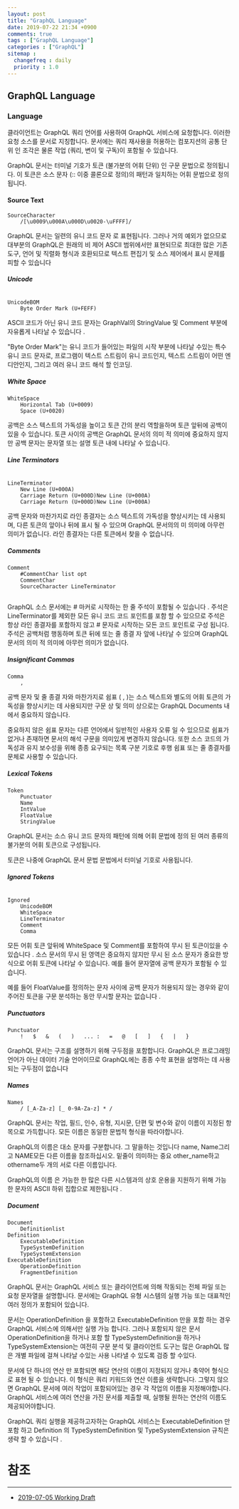 ```yaml
---
layout: post
title: "GraphQL Language"
date: 2019-07-22 21:34 +0900
comments: true
tags : ["GraphQL Language"]
categories : ["GraphQL"]
sitemap :
  changefreq : daily
  priority : 1.0
---
```

 
## GraphQL Language

### Language

클라이언트는 GraphQL 쿼리 언어를 사용하여 GraphQL 서비스에 요청합니다. 
이러한 요청 소스를 문서로 지칭합니다. 
문서에는 쿼리 재사용을 허용하는 컴포지션의 공통 단위 인 조각은 물론 작업 (쿼리, 변이 및 구독)이 포함될 수 있습니다.

GraphQL 문서는 터미널 기호가 토큰 (불가분의 어휘 단위) 인 구문 문법으로 정의됩니다. 
이 토큰은 소스 문자 (:: 이중 콜론으로 정의)의 패턴과 일치하는 어휘 문법으로 정의됩니다.

#### Source Text

```
SourceCharacter
    /[\u0009\u000A\u000D\u0020-\uFFFF]/

```

GraphQL 문서는 일련의 유니 코드 문자 로 표현됩니다. 
그러나 거의 예외가 없으므로 대부분의 GraphQL은 원래의 비 제어 ASCII 범위에서만 표현되므로 최대한 많은 기존 도구, 언어 및 직렬화 형식과 호환되므로 텍스트 편집기 및 소스 제어에서 표시 문제를 피할 수 있습니다 

##### Unicode

```

UnicodeBOM
    Byte Order Mark (U+FEFF)

```

ASCII 코드가 아닌 유니 코드 문자는 GraphVal의 StringValue 및 Comment 부분에 자유롭게 나타날 수 있습니다 .

"Byte Order Mark"는 유니 코드가 들어있는 파일의 시작 부분에 나타날 수있는 특수 유니 코드 문자로, 프로그램이 텍스트 스트림이 유니 코드인지, 텍스트 스트림이 어떤 엔디안인지, 그리고 여러 유니 코드 해석 할 인코딩.

##### White Space

```
WhiteSpace
    Horizontal Tab (U+0009)
    Space (U+0020)

```

공백은 소스 텍스트의 가독성을 높이고 토큰 간의 분리 역할을하며 토큰 앞뒤에 공백이있을 수 있습니다. 
토큰 사이의 공백은 GraphQL 문서의 의미 적 의미에 중요하지 않지만 공백 문자는 문자열 또는 설명 토큰 내에 나타날 수 있습니다.

##### Line Terminators

```

LineTerminator
    New Line (U+000A)
    Carriage Return (U+000D)New Line (U+000A)
    Carriage Return (U+000D)New Line (U+000A)

```

공백 문자와 마찬가지로 라인 종결자는 소스 텍스트의 가독성을 향상시키는 데 사용되며, 다른 토큰의 앞이나 뒤에 표시 될 수 있으며 GraphQL 문서의의 미 의미에 아무런 의미가 없습니다. 
라인 종결자는 다른 토큰에서 찾을 수 없습니다.

##### Comments

```
Comment
    #CommentChar list opt
    CommentChar
    SourceCharacter LineTerminator
   
```

GraphQL 소스 문서에는 # 마커로 시작하는 한 줄 주석이 포함될 수 있습니다 .
주석은 LineTerminator를 제외한 모든 유니 코드 코드 포인트를 포함 할 수 있으므로 주석은 항상 라인 종결자를 포함하지 않고 # 문자로 시작하는 모든 코드 포인트로 구성 됩니다.
주석은 공백처럼 행동하며 토큰 뒤에 또는 줄 종결 자 앞에 나타날 수 있으며 GraphQL 문서의 의미 적 의미에 아무런 의미가 없습니다.

##### Insignificant Commas

```
Comma
    ,
```

공백 문자 및 줄 종결 자와 마찬가지로 쉼표 ( , )는 소스 텍스트와 별도의 어휘 토큰의 가독성을 향상시키는 데 사용되지만 구문 상 및 의미 상으로는 GraphQL Documents 내에서 중요하지 않습니다.

중요하지 않은 쉼표 문자는 다른 언어에서 일반적인 사용자 오류 일 수 있으므로 쉼표가 없거나 존재하면 문서의 해석 구문을 의미있게 변경하지 않습니다. 
또한 소스 코드의 가독성과 유지 보수성을 위해 종종 요구되는 목록 구분 기호로 후행 쉼표 또는 줄 종결자를 문체로 사용할 수 있습니다.


##### Lexical Tokens

```
Token
    Punctuator
    Name
    IntValue
    FloatValue
    StringValue
```

GraphQL 문서는 소스 유니 코드 문자의 패턴에 의해 어휘 문법에 정의 된 여러 종류의 불가분의 어휘 토큰으로 구성됩니다.

토큰은 나중에 GraphQL 문서 문법 문법에서 터미널 기호로 사용됩니다.

##### Ignored Tokens

```

Ignored
    UnicodeBOM
    WhiteSpace
    LineTerminator
    Comment
    Comma

```

모든 어휘 토큰 앞뒤에 WhiteSpace 및 Comment를 포함하여 무시 된 토큰이있을 수 있습니다 . 
소스 문서의 무시 된 영역은 중요하지 않지만 무시 된 소스 문자가 중요한 방식으로 어휘 토큰에 나타날 수 있습니다. 
예를 들어 문자열에 공백 문자가 포함될 수 있습니다.

예를 들어 FloatValue를 정의하는 문자 사이에 공백 문자가 허용되지 않는 경우와 같이 주어진 토큰을 구문 분석하는 동안 무시할 문자는 없습니다 .

##### Punctuators

```
Punctuator
    !	$	&	(	)	...	:	=	@	[	]	{	|	}

```

GraphQL 문서는 구조를 설명하기 위해 구두점을 포함합니다. 
GraphQL은 프로그래밍 언어가 아닌 데이터 기술 언어이므로 GraphQL에는 종종 수학 표현을 설명하는 데 사용되는 구두점이 없습니다

##### Names

```
Names
    / [_A-Za-z] [_ 0-9A-Za-z] * /
```

GraphQL 문서는 작업, 필드, 인수, 유형, 지시문, 단편 및 변수와 같이 이름이 지정된 항목으로 가득합니다. 모든 이름은 동일한 문법적 형식을 따라야합니다.

GraphQL의 이름은 대소 문자를 구분합니다. 그 말을하는 것입니다 name, Name그리고 NAME모든 다른 이름을 참조하십시오. 밑줄이 의미하는 중요 other_name하고 othername두 개의 서로 다른 이름입니다.

GraphQL의 이름 은 가능한 한 많은 다른 시스템과의 상호 운용을 지원하기 위해 가능한 문자의 ASCII 하위 집합으로 제한됩니다 .

##### Document

```
Document
    Definitionlist
Definition
    ExecutableDefinition
    TypeSystemDefinition
    TypeSystemExtension
ExecutableDefinition
    OperationDefinition
    FragmentDefinition
```
GraphQL 문서는 GraphQL 서비스 또는 클라이언트에 의해 작동되는 전체 파일 또는 요청 문자열을 설명합니다. 
문서에는 GraphQL 유형 시스템의 실행 가능 또는 대표적인 여러 정의가 포함되어 있습니다.

문서는 OperationDefinition 을 포함하고 ExecutableDefinition 만을 포함 하는 경우 GraphQL 서비스에 의해서만 실행 가능 합니다. 
그러나 포함되지 않은 문서 OperationDefinition을 하거나 포함 할 TypeSystemDefinition을 하거나 TypeSystemExtension는 여전히 구문 분석 및 클라이언트 도구는 많은 GraphQL 많은 개별 파일에 걸쳐 나타날 수있는 사용 나타낼 수 있도록 검증 할 수있다.

문서에 단 하나의 연산 만 포함되면 해당 연산의 이름이 지정되지 않거나 축약어 형식으로 표현 될 수 있습니다. 
이 형식은 쿼리 키워드와 연산 이름을 생략합니다. 
그렇지 않으면 GraphQL 문서에 여러 작업이 포함되어있는 경우 각 작업의 이름을 지정해야합니다. 
GraphQL 서비스에 여러 연산을 가진 문서를 제출할 때, 실행될 원하는 연산의 이름도 제공되어야합니다.

GraphQL 쿼리 실행을 제공하고자하는 GraphQL 서비스는 ExecutableDefinition 만 포함 하고 Definition 의 TypeSystemDefinition 및 TypeSystemExtension 규칙은 생략 할 수 있습니다 .


# 참조
-----
* [2019-07-05 Working Draft](https://graphql.github.io/graphql-spec/draft/)

